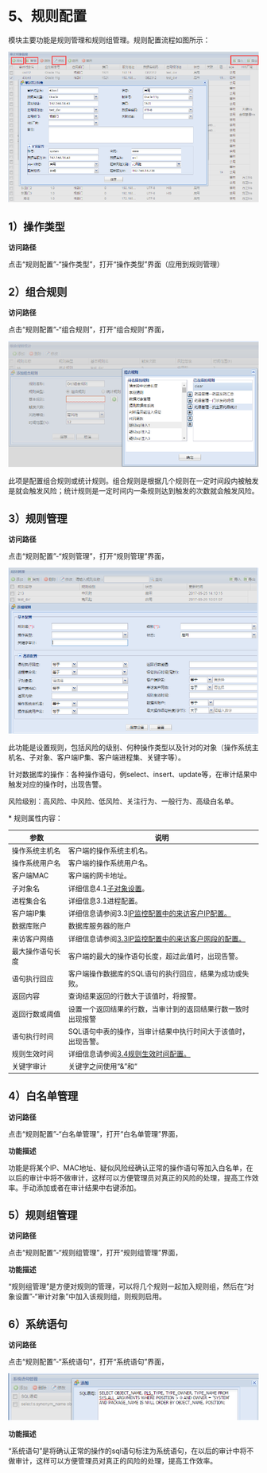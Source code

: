 

# 5、规则配置

模块主要功能是规则管理和规则组管理。规则配置流程如图所示：

![](/images/operation/rule/1.png)

## 1）操作类型

**访问路径**

点击“规则配置”-“操作类型”，打开“操作类型”界面（应用到规则管理）

## 2）组合规则

**访问路径**

点击“规则配置”-“组合规则”，打开“组合规则”界面，

![](/images/operation/rule/2.png)

此项是配置组合规则或统计规则。组合规则是根据几个规则在一定时间段内被触发是就会触发风险；统计规则是一定时间内一条规则达到触发的次数就会触发风险。

## 3）规则管理

**访问路径**

点击“规则配置”-“规则管理”，打开“规则管理”界面，

![](/images/operation/rule/3.png)

此功能是设置规则，包括风险的级别、何种操作类型以及针对的对象（操作系统主机名、子对象、客户端IP集、客户端进程集、关键字等）。

针对数据库的操作：各种操作语句，例select、insert、update等，在审计结果中触发对应的操作时，出现告警。

风险级别：高风险、中风险、低风险、关注行为、一般行为、高级白名单。

\* 规则属性内容：

| 参数       | 说明                                                                   |
| -------- | -------------------------------------------------------------------- |
| 操作系统主机名  | 客户端的操作系统主机名。                                                         |
| 操作系统用户名  | 客户端的操作系统用户名。                                                         |
| 客户端MAC   | 客户端的网卡地址。                                                            |
| 子对象名     | 详细信息4.1[子对象设置](udas/operation/rule/object)。                |
| 进程集合名    | 详细信息3.1进程配置。                                                         |
| 客户端IP集   | 详细信息请参阅3.3[IP监控配置中的来访客户IP配置。](udas/operation/rule/config)  |
| 数据库账户    | 数据库服务器的账户                                                            |
| 来访客户网络   | 详细信息请参阅[3.3IP监控配置中的来访客户网段的配置。](udas/operation/rule/config) |
| 最大操作语句长度 | 客户端的最大的操作语句长度，超过此值时，出现告警。                                            |
| 语句执行回应   | 客户端操作数据库的SQL语句的执行回应，结果为成功或失败。                                        |
| 返回内容     | 查询结果返回的行数大于该值时，将报警。                                                  |
| 返回行数或阈值  | 设置一个返回结果的行数，当审计到的返回结果行数一致时出现报警                                       |
| 语句执行时间   | SQL语句中表的操作，当审计结果中执行时间大于该值时，出现告警。                                     |
| 规则生效时间   | 详细信息请参阅[3.4规则生效时间配置。](udas/operation/rule/config)          |
| 关键字审计    | 关键字之间使用“&”和“|”符号连接，分别表示“与”和“或”的关系，设置关键字后，在审计结果中出现对应的关键字时，会告警。        |

## 4）白名单管理

**访问路径**

点击“规则配置”-“白名单管理”，打开“白名单管理”界面，

**功能描述**

功能是将某个IP、MAC地址、疑似风险经确认正常的操作语句等加入白名单，在以后的审计中将不做审计，这样可以方便管理员对真正的风险的处理，提高工作效率。手动添加或者在审计结果中右键添加。

## 5）规则组管理

**访问路径**

点击“规则配置”-“规则组管理”，打开“规则组管理”界面，

**功能描述**

“规则组管理”是方便对规则的管理，可以将几个规则一起加入规则组，然后在“对象设置”-“审计对象”中加入该规则组，则规则启用。

## 6）系统语句

**访问路径**

点击“规则配置”-“系统语句”，打开“系统语句”界面，

![](/images/operation/rule/sentence.png)

**功能描述**

“系统语句”是将确认正常的操作的sql语句标注为系统语句，在以后的审计中将不做审计，这样可以方便管理员对真正的风险的处理，提高工作效率。
